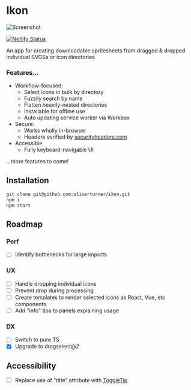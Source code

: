 # Ikon

![Screenshot](https://user-images.githubusercontent.com/21795/98355143-ab96f380-2019-11eb-864d-0db08a5b22d1.png)

[![Netlify Status](https://api.netlify.com/api/v1/badges/99414afd-a15c-4cb6-81d1-0fb1574e71ff/deploy-status)](https://app.netlify.com/sites/heuristic-brown-8c35fc/deploys)

An app for creating downloadable spritesheets from dragged & dropped individual SVGSs or icon directories

### Features...

- Workflow-focused:
    - Select icons in bulk by directory
    - Fuzzily search by name
    - Flatten heavily-nested directories
    - Installable for offline use
    - Auto updating service worker via Workbox
- Secure:
    - Works wholly in-browser
    - Headers verified by [securityheaders.com](https://securityheaders.com/?q=ikon.oliverturner.cloud&followRedirects=on)
- Accessible
    - Fully keyboard-navigable UI

...more features to come!

## Installation

```sh
git clone git@github.com:oliverturner/ikon.git
npm i
npm start
```

## Roadmap

### Perf

- [ ] Identify bottlenecks for large imports

### UX

- [ ] Handle dropping individual icons
- [ ] Prevent drop during processing
- [ ] Create templates to render selected icons as React, Vue, etc components
- [ ] Add "info" tips to panels explaining usage

### DX
- [ ] Switch to pure TS
- [x] Upgrade to dragselect@2

## Accessibility
- [ ] Replace use of "title" attribute with [ToggleTip](https://inclusive-components.design/tooltips-toggletips/)
